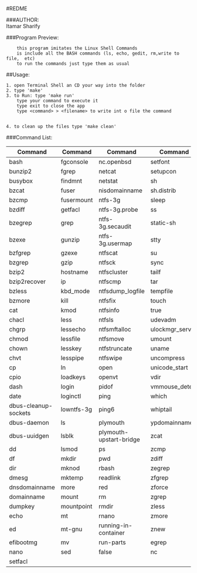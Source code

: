 
#REDME

###AUTHOR:				
	Itamar Sharify




###Program Preview:
		
		this program imitates the Linux Shell Commands
		is include all the BASH commands (ls, echo, gedit, rm,write to file,  etc)
		to run the commands just type them as usual

##Usage:

	1. open Terminal Shell an CD your way into the folder
	2. type 'make'
	3. to Run: type 'make run'
		type your command to execute it
		type exit to close the app
		type <command> > <filename> to write int o file the command
		

	4. to clean up the files type 'make clean'
	



###Command List: 



| Command | Command | Command | Command |
| ----- | ----- | ----- | ----- |
| bash | fgconsole |  nc.openbsd | setfont |
| bunzip2 | fgrep | netcat | setupcon |
| busybox | findmnt |	  netstat	|	   sh |
| bzcat	 | fuser |	  nisdomainname	|	   sh.distrib |
| bzcmp	 | fusermount |  ntfs-3g	|	   sleep |
| bzdiff | getfacl |	  ntfs-3g.probe	|	   ss |
| bzegrep | grep |	  ntfs-3g.secaudit	|   static-sh |
| bzexe	 | gunzip |	  ntfs-3g.usermap	 |  stty |
| bzfgrep | gzexe |	  ntfscat		  | su |
| bzgrep | gzip |  ntfsck | sync |
| bzip2	 | hostname | ntfscluster |	   tailf |
| bzip2recover | ip | ntfscmp | tar |
| bzless | kbd_mode | ntfsdump_logfile | tempfile |
| bzmore | kill | ntfsfix | touch |
| cat	 |	      kmod	|  ntfsinfo	|	   true |
| chacl		     |  less	 | ntfsls |	   udevadm |
| chgrp		     |  lessecho	 |  ntfsmftalloc |	   ulockmgr_server |
| chmod		     |  lessfile |	  ntfsmove |	   umount |
| chown		      | lesskey	 |  ntfstruncate |	   uname |
| chvt		      | lesspipe |	  ntfswipe |	   uncompress |
| cp		      | ln |	  open	 |	   unicode_start |
| cpio		      | loadkeys |	  openvt |	   vdir |
| dash		      | login |	  pidof	 |	   vmmouse_detect |
| date		      | loginctl |	  ping	 |	   which |
| dbus-cleanup-sockets|   lowntfs-3g  | ping6	 |	   whiptail |
| dbus-daemon	      | ls |	  plymouth	|	   ypdomainname |
| dbus-uuidgen	      | lsblk |	  plymouth-upstart-bridge | zcat |
| dd		     | lsmod |	  ps			  | zcmp |
| df		    |  mkdir |	  pwd			   |zdiff |
| dir		   |   mknod |	  rbash			   |zegrep |
| dmesg		   |   mktemp	|  readlink		   |zfgrep |
| dnsdomainname	  |    more |	  red			  | zforce |
| domainname |      mount |	  rm |zgrep |
| dumpkey |	      mountpoint  | rmdir			   |zless |
| echo |	      mt |	  rnano			  |zmore |
| ed |	      mt-gnu |	  running-in-container	   |znew |
| efibootmg |	      mv |	  run-parts | egrep	|
| nano | sed | false |	      nc |
| setfacl |
